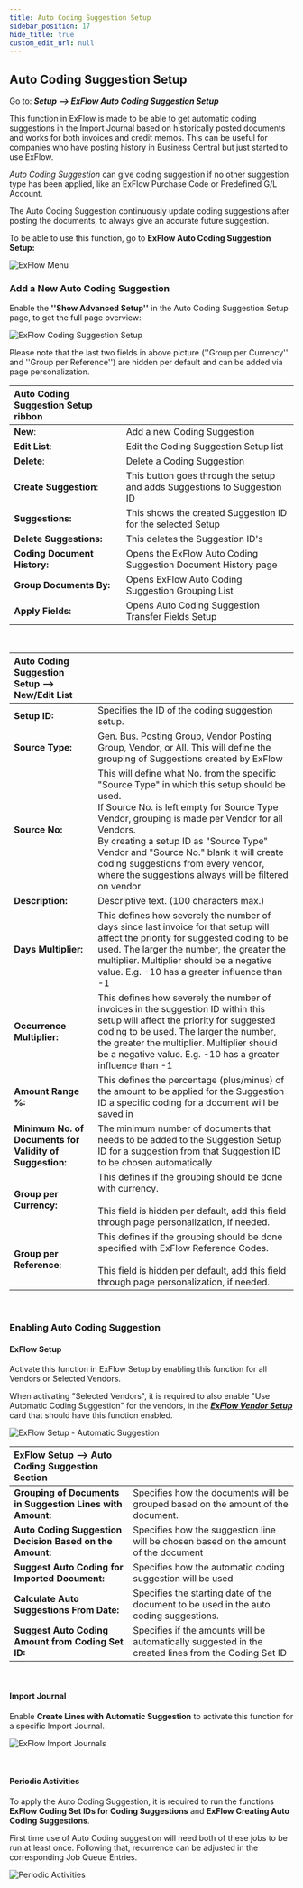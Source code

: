 ```yaml
---
title: Auto Coding Suggestion Setup
sidebar_position: 17
hide_title: true
custom_edit_url: null
---
```

## Auto Coding Suggestion Setup

Go to: ***Setup --> ExFlow Auto Coding Suggestion Setup***<br/>

This function in ExFlow is made to be able to get automatic coding suggestions in the Import Journal based on historically posted documents and works for both invoices and credit memos. This can be useful for companies who have posting history in Business Central but just started to use ExFlow.<br/>

*Auto Coding Suggestion* can give coding suggestion if no other suggestion type has been applied, like an ExFlow Purchase Code or Predefined G/L Account. <br/>

 The Auto Coding Suggestion continuously update coding suggestions after posting the documents, to always give an accurate future suggestion.<br/>

To be able to use this function, go to **ExFlow Auto Coding Suggestion Setup:** <br/>

![ExFlow Menu](@site/static/img/media/exflow-meny-auto-coding-001.png) <br/>


### Add a New Auto Coding Suggestion

Enable the **''Show Advanced Setup''** in the Auto Coding Suggestion Setup page, to get the full page overview:

![ExFlow Coding Suggestion Setup](@site/static/img/media/coding-suggestion-setup-001.png)

Please note that the last two fields in above picture (''Group per Currency'' and ''Group per Reference'') are hidden per default and can be added via page personalization.

| Auto Coding Suggestion Setup ribbon     |	|
|:-|:-|
| **New**:    | Add a new Coding Suggestion
| **Edit List**:    | Edit the Coding Suggestion Setup list
| **Delete**:    | Delete a Coding Suggestion
| **Create Suggestion**:    | This button goes through the setup and adds Suggestions to Suggestion ID
| **Suggestions:**          | This shows the created Suggestion ID for the selected Setup
| **Delete Suggestions:**   | This deletes the Suggestion ID's
| **Coding Document History:**   | Opens the ExFlow Auto Coding Suggestion Document History page
| **Group Documents By:**   | Opens ExFlow Auto Coding Suggestion Grouping List
| **Apply Fields:**   | Opens Auto Coding Suggestion Transfer Fields Setup

<br/>

| Auto Coding Suggestion Setup --> New/Edit List      |	|
|:-|:-|
| **Setup ID:**                                          |Specifies the ID of the coding suggestion setup.
| **Source Type:**                                          |Gen. Bus. Posting Group, Vendor Posting Group, Vendor, or All. This will define the grouping of Suggestions created by ExFlow
| **Source No:**                                            | This will define what No. from the specific "Source Type" in which this setup should be used. <br/>If Source No. is left empty for Source Type Vendor, grouping is made per Vendor for all Vendors.   <br/>By creating a setup ID as "Source Type" Vendor and "Source No." blank it will create coding suggestions from every vendor, where the suggestions always will be filtered on vendor
| **Description:**                                          | Descriptive text. (100 characters max.)
| **Days Multiplier:**                                      | This defines how severely the number of days since last invoice for that setup will affect the priority for suggested coding to be used. The larger the number, the greater the multiplier. Multiplier should be a negative value. E.g. -10 has a greater influence than -1
| **Occurrence Multiplier:**                                | This defines how severely the number of invoices in the suggestion ID within this setup will affect the priority for suggested coding to be used. The larger the number, the greater the multiplier. Multiplier should be a negative value. E.g. -10 has a greater influence than -1
| **Amount Range %:**                                       |This defines the percentage (plus/minus) of the amount to be applied for the Suggestion ID a specific coding for a document will be saved in
| **Minimum No. of Documents for Validity of Suggestion:**  | The minimum number of documents that needs to be added to the Suggestion Setup ID for a suggestion from that Suggestion ID to be chosen automatically
| **Group per Currency:**                                   | This defines if the grouping should be done with currency. <br/><br/> This field is hidden per default, add this field through page personalization, if needed.
| **Group per Reference**:                                  | This defines if the grouping should be done specified with ExFlow Reference Codes. <br/><br/> This field is hidden per default, add this field through page personalization, if needed.


<br/>

### Enabling Auto Coding Suggestion

#### ExFlow Setup

Activate this function in ExFlow Setup by enabling this function for all Vendors or Selected Vendors.

When activating "Selected Vendors", it is required to also enable "Use Automatic Coding Suggestion" for the vendors, in the [***ExFlow Vendor Setup***](https://docs.exflow.cloud/business-central/docs/user-manual/business-functionality/vendor-setup) card that should have this function enabled. 

![ExFlow Setup - Automatic Suggestion](@site/static/img/media/exflow-setup-automatic-suggestion-001.png)

| ExFlow Setup --> Auto Coding Suggestion Section     |	|
|:-|:-|
| **Grouping of Documents in Suggestion Lines with Amount:**    | Specifies how the documents will be grouped based on the amount of the document.
| **Auto Coding Suggestion Decision Based on the Amount:**           |Specifies how the suggestion line will be chosen based on the amount of the document
| **Suggest Auto Coding for Imported Document:**           | Specifies how the automatic coding suggestion will be used
| **Calculate Auto Suggestions From Date:**                          | Specifies the starting date of the document to be used in the auto coding suggestions.
| **Suggest Auto Coding Amount from Coding Set ID:**       | Specifies if the amounts will be automatically suggested in the created lines from the Coding Set ID

<br/>

#### Import Journal

Enable **Create Lines with Automatic Suggestion** to activate this function for a specific Import Journal.

![ExFlow Import Journals](@site/static/img/media/import-journals-008.png)

<br/>

#### Periodic Activities

To apply the Auto Coding Suggestion, it is required to run the functions **ExFlow Coding Set IDs for Coding Suggestions** and **ExFlow Creating Auto Coding Suggestions**. <br/>

First time use of Auto Coding suggestion will need both of these jobs to be run at least once. Following that, recurrence can be adjusted in the corresponding Job Queue Entries.

![Periodic Activities](@site/static/img/media/exflow-menu-005-periodic-activities.png)
